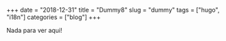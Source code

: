 +++ 
date = "2018-12-31"
title = "Dummy8"
slug = "dummy" 
tags = ["hugo", "i18n"]
categories = ["blog"]
+++

Nada para ver aqui!